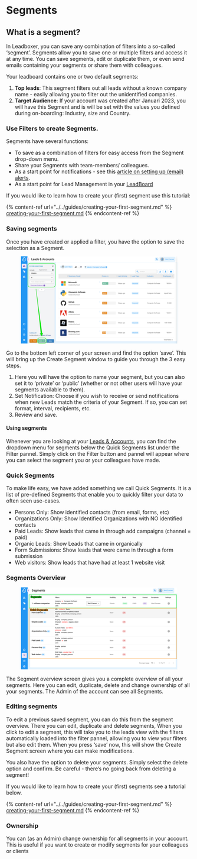 # Segments

## What is a segment?

In Leadboxer, you can save any combination of filters into a so-called ‘segment’. Segments allow you to save one or multiple filters and access it at any time. You can save segments, edit or duplicate them, or even send emails containing your segments or share them with colleagues.

Your leadboard contains one or two default segments:&#x20;

1. **Top leads**: This segment filters out all leads without a known company name - easily allowing you to filter out the unidentified companies.
2. **Target Audience**: If your account was created after Januari 2023, you will have this Segment and is will be set with the values you defined during on-boarding: Industry, size and Country.

### **Use Filters to create Segments.**&#x20;

Segments have several functions:&#x20;

* To save as a combination of filters for easy access from the Segment drop-down menu.
* Share your Segments with team-members/ colleagues.
* As a start point for notifications - see this [article on setting up (email) alerts](notifications.md).
* As a start point for Lead Management in your [LeadBoard](../tasks.md)

If you would like to learn how to create your (first) segment use this tutorial:

{% content-ref url="../../guides/creating-your-first-segment.md" %}
[creating-your-first-segment.md](../../guides/creating-your-first-segment.md)
{% endcontent-ref %}

### **Saving segments**

Once you have created or applied a filter, you have the option to save the selection as a Segment.&#x20;

<figure><img src="../../.gitbook/assets/LeadBoxer_App (9).png" alt=""><figcaption></figcaption></figure>

Go to the bottom left corner of your screen and find the option ‘save’. This will bring up the Create Segment window to guide you through the 3 easy steps.&#x20;

1. Here you will have the option to name your segment, but you can also set it to ‘private’ or ‘public’ (whether or not other users will have your segments available to them).
2. Set Notification: Choose if you wish to receive or send notifications when new Leads match the criteria of your Segment. If so, you can set format, interval, recipients, etc.
3. Review and save.

#### **Using segments**

Whenever you are looking at your [Leads & Accounts](../projects.md), you can find the dropdown menu for segments below the Quick Segments list under the Filter pannel. Simply click on the Filter button  and pannel will appear where you can select the segment you or your colleagues have made.&#x20;

### Quick Segments

To make life easy, we have added something we call Quick Segments. It is a list of pre-defined Segments that enable you to quickly filter your data to often seen use-cases.

* Persons Only: Show identified contacts (from email, forms, etc)
* Organizations Only: Show Identified Organizations with NO identified contacts
* Paid Leads: Show leads that came in through add campaigns (channel = paid)
* Organic Leads: Show Leads that came in organically
* Form Submissions: Show leads that were came in through a form submission&#x20;
* Web visitors: Show leads that have had at least 1 website visit

### Segments Overview

<figure><img src="../../.gitbook/assets/LeadBoxer_App (3) (3).png" alt=""><figcaption></figcaption></figure>

The Segment overview screen gives you a complete overview of all your segments. Here you can edit, duplicate, delete and change ownership of all your segments. The Admin of the account can see all Segments.

### **Editing segments**

To edit a previous saved segment, you can do this from the segment overview. There you can edit, duplicate and delete segments, When you click to edit a segment, this will take you to the leads view with the filters automatically loaded into the filter pannel, allowing you to view your filters but also edit them. When you press ‘save’ now, this will show the Create Segment screen where you can make modifications.

You also have the option to delete your segments. Simply select the delete option and confirm. Be careful - there’s no going back from deleting a segment!

If you would like to learn how to create your (first) segments see a tutorial below.

{% content-ref url="../../guides/creating-your-first-segment.md" %}
[creating-your-first-segment.md](../../guides/creating-your-first-segment.md)
{% endcontent-ref %}

### Ownership

You can (as an Admin) change ownership for all segments in your account. This is useful if you want to create or modify segments for your colleagues or clients

<figure><img src="https://wp.leadboxer.com/wp-content/uploads/LeadBoxer_App-3-1-1.png" alt=""><figcaption></figcaption></figure>
